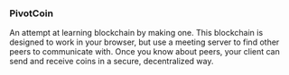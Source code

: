### PivotCoin

An attempt at learning blockchain by making one. This blockchain is designed to work in your browser, but use a meeting server to find other peers to communicate with. Once you know about peers, your client can send and receive coins in a secure, decentralized way.
